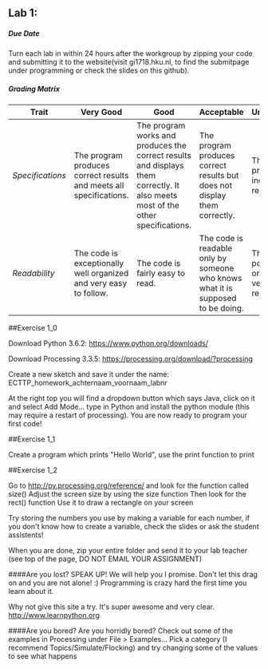 ## Lab 1: 
 
##### Due Date 

Turn each lab in within 24 hours after the workgroup by zipping your code and submitting it to the website(visit gi1718.hku.nl, to find the submitpage under programming or check the slides on this github).

##### Grading Matrix 

Trait | Very Good | Good | Acceptable | Unsatisfactory	
--- |--- | --- | --- | --- |
| *Specifications* | The program produces correct results and meets all specifications. | The program works and produces the correct results and displays them correctly. It also meets most of the other specifications. | The program produces correct results but does not display them correctly. | The program is producing incorrect results.
*Readability* | The code is exceptionally well organized and very easy to follow. | The code is fairly easy to read. | The code is readable only by someone who knows what it is supposed to be doing.| The code is poorly organized and very difficult to read.|


##Exercise 1_0 

Download Python 3.6.2: 
https://www.python.org/downloads/

Download Processing 3.3.5:
https://processing.org/download/?processing

Create a new sketch and save it under the name: ECTTP_homework_achternaam_voornaam_labnr

At the right top you will find a dropdown button which says Java, click on it and select Add Mode... type in Python and install the python module (this may require a restart of processing).
You are now ready to program your first code!

##Exercise 1_1 

Create a program which prints "Hello World", use the print function to print 

##Exercise 1_2  

Go to http://py.processing.org/reference/ and look for the function called size()
Adjust the screen size by using the size function 
Then look for the rect() function
Use it to draw a rectangle on your screen

Try storing the numbers you use by making a variable for each number, if you don't know how to create a variable, check the slides or ask the student assistents!

When you are done, zip your entire folder and send it to your lab teacher (see top of the page, DO NOT EMAIL YOUR ASSIGNMENT)

####Are you lost? 
SPEAK UP! We will help you I promise. Don't let this drag on and you are not alone! :) 
Programming is crazy hard the first time you learn about it.
 
Why not give this site a try. It's super awesome and very clear. http://www.learnpython.org 

####Are you bored? 
Are you horridly bored? Check out some of the examples in Processing under File > Examples... 
Pick a category (I recommend Topics/Simulate/Flocking) and try changing some of the values to see what happens


